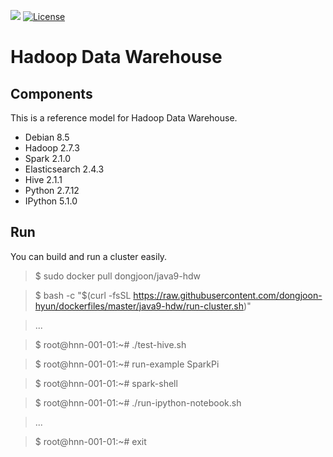 [![](https://images.microbadger.com/badges/image/dongjoon/java9-hdw.svg)](https://microbadger.com/images/dongjoon/java9-hdw)
[![License](https://img.shields.io/badge/license-Apache%202-blue.svg)](LICENSE)

Hadoop Data Warehouse
====================

Components
----------
This is a reference model for Hadoop Data Warehouse.

* Debian 8.5
* Hadoop 2.7.3
* Spark 2.1.0
* Elasticsearch 2.4.3
* Hive 2.1.1
* Python 2.7.12
* IPython 5.1.0

Run
---
You can build and run a cluster easily.

> $ sudo docker pull dongjoon/java9-hdw

> $ bash -c "$(curl -fsSL https://raw.githubusercontent.com/dongjoon-hyun/dockerfiles/master/java9-hdw/run-cluster.sh)"

> ...

> $ root@hnn-001-01:~# ./test-hive.sh

> $ root@hnn-001-01:~# run-example SparkPi

> $ root@hnn-001-01:~# spark-shell

> $ root@hnn-001-01:~# ./run-ipython-notebook.sh

> ...

> $ root@hnn-001-01:~# exit
